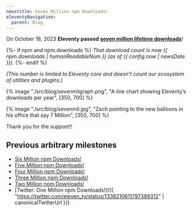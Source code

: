 ```yaml
---
newstitle: Seven Million npm Downloads!
eleventyNavigation:
  parent: Blog
---
```


On October 18, 2023 **Eleventy passed [seven million lifetime downloads](https://npm-stat.com/charts.html?package=%4011ty%2Feleventy&from=2018-01-01&to=2023-10-18)**!

{%- if npm and npm.downloads %} _That download count is now {{ npm.downloads | humanReadableNum }} (as of {{ config.now | newsDate }})._
{%- endif %}

_(This number is limited to Eleventy core and doesn’t count our ecosystem of utilities and plugins.)_

{% image "./src/blog/sevenmilgraph.png", "A line chart showing Eleventy’s downloads per year", [350, 700] %}

{% image "./src/blog/sevenmil.jpg", "Zach pointing to the new balloons in his office that say 7 Million", [350, 700] %}

Thank you for the support!!

## Previous arbitrary milestones

- [Six Million npm Downloads!](/blog/six-million/)
- [Five Million npm Downloads!](/blog/five-million/)
- [Four Million npm Downloads!](/blog/four-million/)
- [Three Million npm Downloads!](/blog/three-million/)
- [Two Million npm Downloads!](/blog/2million/)
- [Twitter: One Million npm Downloads!]({{ "https://twitter.com/eleven_ty/status/1338210611797389312" | canonicalTwitterUrl }})
